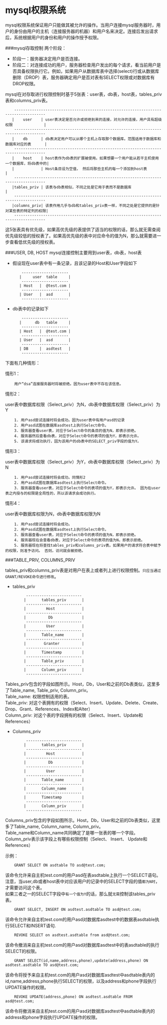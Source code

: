 mysql权限系统
===========
mysql权限系统保证用户只能做其被允许的操作。当用户连接mysql服务器时，用户的身份由用户的主机（连接服务器的机器）和用户名来决定。连接后发出请求后，系统根据用户的身份和用户的操作授予权限。

###mysql存取控制
两个阶段：
  
* 阶段一：服务器决定用户是否连接。
* 阶段二：对连接成功的用户，服务器检查用户发出的每个请求，看当前用户是否具备权限执行它。例如，如果用户从数据库表中选择(select)行或从数据库删除（DROP）表，服务器确定用户是否对表有SELECT权限或对数据库有DROP权限。

mysql在对存取进行权限控制时基于5张表：user表，db表，host表，tables_priv表和columns_priv表。

		------------------------------------------------------------------------------------
	   |    user    | user表决定是否允许或拒绝到来的连接，对允许的连接，用户具有超级权限              |
	    ------------------------------------------------------------------------------------
	   |    db      | db表决定用户可以从哪个主机上存取那个数据库。范围适用于数据库和数据库对应的表      |
	    ------------------------------------------------------------------------------------
	   |    host    | host表作为db表的扩展被使用。如果想要一个用户能从若干主机使用一个数据库，将db表中的|
	   |            | Host条目设为空值， 然后将那些主机的每一个添加到host表                        |
	    ------------------------------------------------------------------------------------
	   |tables_priv | 该表与db表相似，不同之处是它用于表而不是数据库                               |
	    ------------------------------------------------------------------------------------
	   |columns_priv| 该表作用几乎与db和tables_priv表一样，不同之处是它提供的是针对某些表的特定列的权限|
	    ------------------------------------------------------------------------------------
	    
这5张表具有优先级，如果高优先级的表提供了适当的权限的话，那么就无需查阅优先级较低的授权表了。如果高优先级的表中对应命令的值为N，那么就需要进一步查看低优先级的授权表。
	  
###USER, DB, HOST
mysql连接控制主要用到user表，db表，host表

* 假设现在user表中有一条记录，且该记录的Host和User字段如下
		
		  ---------------------
		 |     user  table     |
		  ---------------------
		 | Host   |  @test.com |
		  ---------------------
		 | User   |  asd       |
		  --------------------- 
* db表中的记录如下

		  ---------------------
		 |      db   table     |
		  ---------------------
		 | Host   |  @test.com |
		  ---------------------
		 | User   |  asd       |
		  ---------------------
		 | DB     |  asdtest   |
		  ---------------------

下面有几种情形：

情形1：

		用户“dsa”连接服务器时将被拒绝。因为user表中不存在该信息。

情形2：

user表中数据库权限（Select_priv）为N，db表中数据库权限（Select_priv）为Y
		
		1. 用户asd尝试连接时将会成功。因为user表中有用户asd的记录
		2. 用户asd试图在数据库asdtest上执行Select命令。
		3. 服务器查看user表，对应于Select命令的条目的值为N，即表示拒绝。
		4. 服务器然后查看db表，对应于Select命令的表项的值为Y，即表示允许。
		5. 该请求将成功执行，因为该用户的db表中的SELECT_priv字段的值为Y。
		
情形3：

user表中数据库权限（Select_priv）为Y，db表中数据库权限（Select_priv）为N

		1. 用户asd尝试连接时将会成功。同情形2
		2. 用户asd试图在数据库asdtest上执行Select命令。
		3. 服务器查看user表，对应于Select命令的表项的值为Y，即表示允许。 因为在user表之内授与的权限是全局性的，所以该请求会成功执行。
		
情形4：

user表中数据库权限为N，db表中数据库权限为N

		1. 用户asd尝试连接时将会成功。
		2. 用户asd试图在数据库asdtest上执行Select命令。
		3. 服务器查看user表，对应于Select命令的表项的值为N，即表示拒绝。
		4. 服务器现在会查看db表，对应于Select命令的表项的值为N，即表示拒绝。
		5. 服务器现在将查找tables_priv和columns_priv表。如果用户的请求符合表中赋予的权限，则准予访问。 否则，访问就会被拒绝。
		

###TABLE_PRIV, COLUMNS_PRIV

tables_priv和columns_priv表是对用户在表上或者列上进行权限控制。`只应当通过GRANT/REVOKE命令进行修改`。

* tables_priv
		
		    -------------------------
		   |       tables_priv       |
		    -------------------------
		   |         Host            |
		    -------------------------
		   |          Db             |
		    -------------------------
		   |         User	         |
		    -------------------------
		   |       Table_name        |
		    ------------------------- 
		   |        Granter          |
		    -------------------------
		   |       Timestamp         |
		    -------------------------
		   |       Table_priv        |
		    -------------------------
		   |       Column_priv       |
		    -------------------------
Tables_priv包含的字段如图所示。Host，Db，User和之前的Db表类似，这里多了Table_name, Table_priv, Column_priv。  
Table_name: 权限控制适用的表。  
Table_priv: 对这个表拥有的权限（Select、Insert、Update、Delete、Create、Drop、Grant、References、Index和Alter）  
Column_priv: 对这个表的字段拥有的权限（Select、Insert、Update和References）

* Columns_priv

		    -------------------------
		   |       tables_priv       |
		    -------------------------
		   |         Host            |
		    -------------------------
		   |          Db             |
		    -------------------------
		   |         User	         |
		    -------------------------
		   |       Table_name        |
		    ------------------------- 
		   |       Column_name       |
		    -------------------------
		   |       Timestamp         |
		    -------------------------
		   |       Column_priv       |
		    -------------------------
		
Columns_priv包含的字段如图所示。Host，Db，User和之前的Db表类似，这里多了Table_name, Column_name, Column_priv。  
Table_name和Column_name共同确定了是哪一张表的哪一个字段。
Column_priv表示该字段上有哪些权限控制（Select、 Insert、 Update和References）

示例：

		GRANT SELECT ON asdtable TO asd@test.com;
该命令允许来自主机test.com的用户asd在表asdtable上执行一个SELECT语句。  
注意，当user,db或者host表中对应该用户的记录中的SELECT字段的值`都为N时`，才需要访问这个表。  
如果三者之一的SELECT字段中`有一个值为Y`的话，那么就`无需`控制该tables_priv表。
    
    	GRANT SELECT, INSERT ON asdtest.asdtable TO asd@test.com;
该命令允许来自主机test.com的用户asd对数据库asdtest中的数据表asdtable执行SELECT和INSERT语句.	   
		
		REVOKE SELECT on asdtest.asdtable from asd@test.com;
该命令撤消来自主机test.com的用户asd对数据库asdtest中的表asdtable的执行SELECT的权限。

		GRANT SELECT(id,name,address,phone),update(address,phone) ON asdtest.asdtable TO asd@test.com;
该命令将授予来自主机test.com的用户asd对数据库asdtest中asdtable表内的id,name,address,phone执行SELECT的权限，以及address和phone字段执行UPDATE操作的权限。

		REVOKE UPDATE(address,phone) ON asdtest.asdtable FROM asd@test.com;
该命令将撤消来自主机test.com的用户asd对数据库asdtest中asdtable表内的address和phone字段执行UPDATE操作的权限。